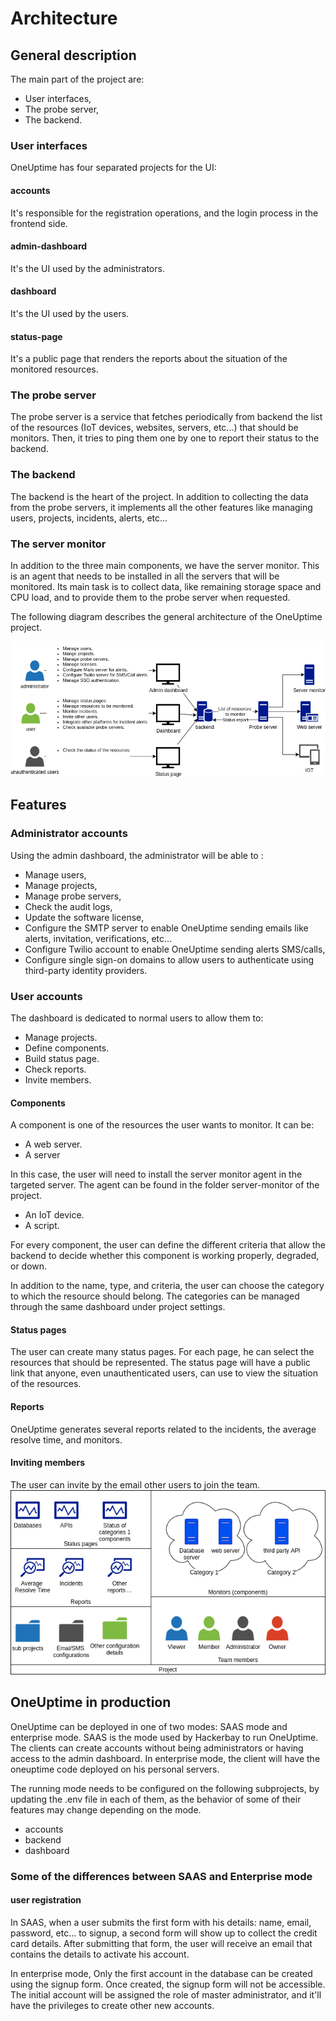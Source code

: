 # Architecture

## General description

The main part of the project are:

-   User interfaces,
-   The probe server,
-   The backend.

### User interfaces

OneUptime has four separated projects for the UI:

#### accounts

It's responsible for the registration operations, and the login process in the frontend side.

#### admin-dashboard

It's the UI used by the administrators.

#### dashboard

It's the UI used by the users.

#### status-page

It's a public page that renders the reports about the situation of the monitored resources.

### The probe server

The probe server is a service that fetches periodically from backend the list of the resources (IoT devices, websites, servers, etc...) that should be monitors. Then, it tries to ping them one by one to report their status to the backend.

### The backend

The backend is the heart of the project. In addition to collecting the data from the probe servers, it implements all the other features like managing users, projects, incidents, alerts, etc...

### The server monitor

In addition to the three main components, we have the server monitor. This is an agent that needs to be installed in all the servers that will be monitored. Its main task is to collect data, like remaining storage space and CPU load, and to provide them to the probe server when requested.

The following diagram describes the general architecture of the OneUptime project.

![](./fyipe_architecture.png)

## Features

### Administrator accounts

Using the admin dashboard, the administrator will be able to :

-   Manage users,
-   Manage projects,
-   Manage probe servers,
-   Check the audit logs,
-   Update the software license,
-   Configure the SMTP server to enable OneUptime sending emails like alerts, invitation, verifications, etc...
-   Configure Twilio account to enable OneUptime sending alerts SMS/calls,
-   Configure single sign-on domains to allow users to authenticate using third-party identity providers.

### User accounts

The dashboard is dedicated to normal users to allow them to:

-   Manage projects.
-   Define components.
-   Build status page.
-   Check reports.
-   Invite members.

#### Components

A component is one of the resources the user wants to monitor. It can be:

-   A web server.
-   A server

In this case, the user will need to install the server monitor agent in the targeted server. The agent can be found in the folder server-monitor of the project.

-   An IoT device.
-   A script.

For every component, the user can define the different criteria that allow the backend to decide whether this component is working properly, degraded, or down.

In addition to the name, type, and criteria, the user can choose the category to which the resource should belong. The categories can be managed through the same dashboard under project settings.

#### Status pages

The user can create many status pages. For each page, he can select the resources that should be represented. The status page will have a public link that anyone, even unauthenticated users, can use to view the situation of the resources.

#### Reports

OneUptime generates several reports related to the incidents, the average resolve time, and monitors.

#### Inviting members

The user can invite by the email other users to join the team.
![](./user_environment.png)

## OneUptime in production

OneUptime can be deployed in one of two modes: SAAS mode and enterprise mode. SAAS is the mode used by Hackerbay to run OneUptime. The clients can create accounts without being administrators or having access to the admin dashboard.
In enterprise mode, the client will have the oneuptime code deployed on his personal servers.

The running mode needs to be configured on the following subprojects, by updating the .env file in each of them, as the behavior of some of their features may change depending on the mode.

-   accounts
-   backend
-   dashboard

### Some of the differences between SAAS and Enterprise mode

#### user registration

In SAAS, when a user submits the first form with his details: name, email, password, etc... to signup, a second form will show up to collect the credit card details. After submitting that form, the user will receive an email that contains the details to activate his account.

In enterprise mode, Only the first account in the database can be created using the signup form. Once created, the signup form will not be accessible. The initial account will be assigned the role of master administrator, and it'll have the privileges to create other new accounts.
